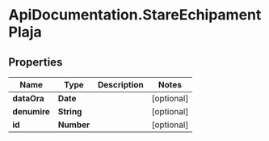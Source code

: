 # ApiDocumentation.StareEchipamentPlaja

## Properties

Name | Type | Description | Notes
------------ | ------------- | ------------- | -------------
**dataOra** | **Date** |  | [optional] 
**denumire** | **String** |  | [optional] 
**id** | **Number** |  | [optional] 


